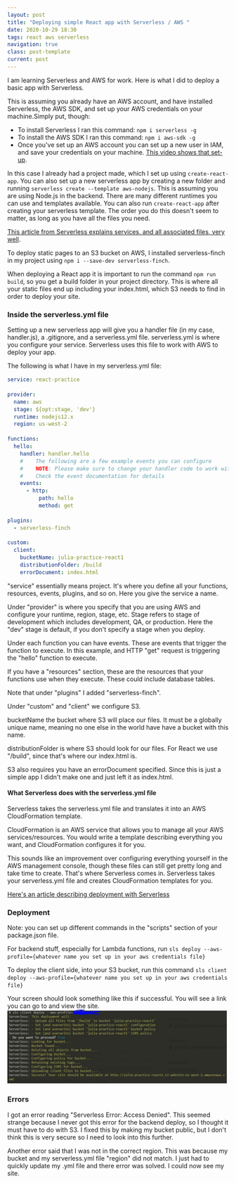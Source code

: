 ```yaml
---
layout: post
title: "Deploying simple React app with Serverless / AWS "
date: 2020-10-29 18:30
tags: react aws serverless
navigation: true
class: post-template
current: post
---
```


I am learning Serverless and AWS for work. Here is what I did to deploy a basic app with Serverless.

This is assuming you already have an AWS account, and have installed Serverless, the AWS SDK, and set up your AWS credentials on your machine.Simply put, though:

- To install Serverless I ran this command: `npm i serverless -g`
- To install the AWS SDK I ran this command: `npm i aws-sdk -g`
- Once you've set up an AWS account you can set up a new user in IAM, and save your credentials on your machine. [This video shows that set-up](https://www.youtube.com/watch?v=w-OHgML58eg&t=1s).

In this case I already had a project made, which I set up using `create-react-app`. You can also set up a new serverless app by creating a new folder and running `serverless create --template aws-nodejs`. This is assuming you are using Node.js in the backend. There are many different runtimes you can use and templates available. You can also run `create-react-app` after creating your serverless template. The order you do this doesn't seem to matter, as long as you have all the files you need.

[This article from Serverless explains services, and all associated files, very well](https://www.serverless.com/framework/docs/providers/aws/guide/services/).

To deploy static pages to an S3 bucket on AWS, I installed serverless-finch in my project using `npm i --save-dev serverless-finch`.

When deploying a React app it is important to run the command `npm run build`, so you get a build folder in your project directory. This is where all your static files end up including your index.html, which S3 needs to find in order to deploy your site.

### Inside the serverless.yml file

Setting up a new serverless app will give you a handler file (in my case, handler.js), a .gitignore, and a serverless.yml file. serverless.yml is where you configure your service. Serverless uses this file to work with AWS to deploy your app.

The following is what I have in my serverless.yml file:

```yml
service: react-practice

provider:
  name: aws
  stage: ${opt:stage, 'dev'}
  runtime: nodejs12.x
  region: us-west-2

functions:
  hello:
    handler: handler.hello
    #    The following are a few example events you can configure
    #    NOTE: Please make sure to change your handler code to work with those events
    #    Check the event documentation for details
    events:
      - http:
          path: hello
          method: get

plugins:
  - serverless-finch

custom:
  client:
    bucketName: julia-practice-react1
    distributionFolder: /build
    errorDocument: index.html
```

"service" essentially means project. It's where you define all your functions, resources, events, plugins, and so on. Here you give the service a name.

Under "provider" is where you specify that you are using AWS and configure your runtime, region, stage, etc. Stage refers to stage of development which includes development, QA, or production. Here the "dev" stage is default, if you don't specify a stage when you deploy.

Under each function you can have events. These are events that trigger the function to execute. In this example, and HTTP "get" request is triggering the "hello" function to execute.

If you have a "resources" section, these are the resources that your functions use when they execute. These could include database tables.

Note that under "plugins" I added "serverless-finch".

Under "custom" and "client" we configure S3.

bucketName the bucket where S3 will place our files. It must be a globally unique name, meaning no one else in the world have have a bucket with this name.

distributionFolder is where S3 should look for our files. For React we use "/build", since that's where our index.html is.

S3 also requires you have an errorDocument specified. Since this is just a simple app I didn't make one and just left it as index.html.

#### What Serverless does with the serverless.yml file

Serverless takes the serverless.yml file and translates it into an AWS CloudFormation template.

CloudFormation is an AWS service that allows you to manage all your AWS services/resources. You would write a template describing everything you want, and CloudFormation configures it for you.

This sounds like an improvement over configuring everything yourself in the AWS management console, though these files can still get pretty long and take time to create. That's where Serverless comes in. Serverless takes your serverless.yml file and creates CloudFormation templates for you.

[Here's an article describing deployment with Serverless](https://www.serverless.com/framework/docs/providers/aws/guide/deploying/)

### Deployment

Note: you can set up different commands in the "scripts" section of your package.json file.

For backend stuff, especially for Lambda functions, run `sls deploy --aws-profile={whatever name you set up in your aws credentials file}`

To deploy the client side, into your S3 bucket, run this command `sls client deploy --aws-profile={whatever name you set up in your aws credentials file}`

Your screen should look something like this if successful. You will see a link you can go to and view the site.
<img src="../assets/images/sls-cli.jpg" style="max-width: 500px;" alt="serverless cli successful"/>

### Errors

I got an error reading "Serverless Error: Access Denied". This seemed strange because I never got this error for the backend deploy, so I thought it must have to do with S3. I fixed this by making my bucket public, but I don't think this is very secure so I need to look into this further.

Another error said that I was not in the correct region. This was because my bucket and my serverless.yml file "region" did not match. I just had to quickly update my .yml file and there error was solved. I could now see my site.
